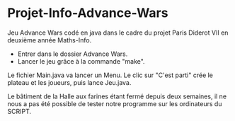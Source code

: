 # Projet-Info-Advance-Wars
Jeu Advance Wars codé en java dans le cadre du projet Paris Diderot VII en deuxième année Maths-Info.

- Entrer dans le dossier Advance Wars.
- Lancer le jeu grâce à la commande "make".

Le fichier Main.java va lancer un Menu. Le clic sur "C'est parti" crée le plateau et les joueurs, puis lance Jeu.java.

Le bâtiment de la Halle aux farines étant fermé depuis deux semaines, il ne nous a pas été possible de tester notre programme sur les ordinateurs du SCRIPT.
